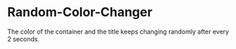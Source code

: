 # Random-Color-Changer
The color of the container and the title keeps changing randomly after every 2 seconds.
